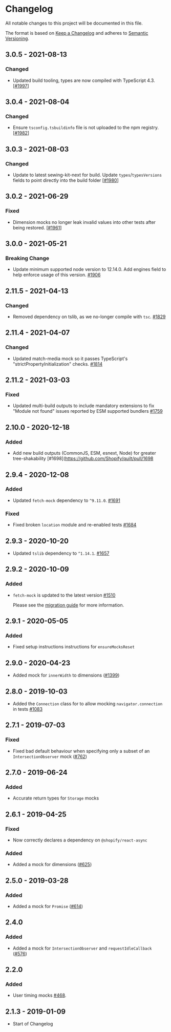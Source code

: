 # Changelog

All notable changes to this project will be documented in this file.

The format is based on [Keep a Changelog](http://keepachangelog.com/en/1.0.0/)
and adheres to [Semantic Versioning](http://semver.org/spec/v2.0.0.html).

<!-- ## Unreleased -->

## 3.0.5 - 2021-08-13

### Changed

- Updated build tooling, types are now compiled with TypeScript 4.3. [[#1997](https://github.com/Shopify/quilt/pull/1997)]

## 3.0.4 - 2021-08-04

### Changed

- Ensure `tsconfig.tsbuildinfo` file is not uploaded to the npm registry. [[#1982](https://github.com/Shopify/quilt/pull/1982)]

## 3.0.3 - 2021-08-03

### Changed

- Update to latest sewing-kit-next for build. Update `types`/`typesVersions` fields to point directly into the build folder [[#1980](https://github.com/Shopify/quilt/pull/1980)]

## 3.0.2 - 2021-06-29

### Fixed

- Dimension mocks no longer leak invalid values into other tests after being restored. [[#1961](https://github.com/Shopify/quilt/pull/1961)]

## 3.0.0 - 2021-05-21

### Breaking Change

- Update minimum supported node version to 12.14.0. Add engines field to help enforce usage of this version. [#1906](https://github.com/Shopify/quilt/pull/1906)

## 2.11.5 - 2021-04-13

### Changed

- Removed dependency on tslib, as we no-longer compile with `tsc`. [#1829](https://github.com/Shopify/quilt/pull/1829)

## 2.11.4 - 2021-04-07

### Changed

- Updated match-media mock so it passes TypeScript's "strictPropertyInitialization" checks. [#1814](https://github.com/Shopify/quilt/pull/1814)

## 2.11.2 - 2021-03-03

### Fixed

- Updated multi-build outputs to include mandatory extensions to fix "Module not found" issues reported by ESM supported bundlers [#1759](https://github.com/Shopify/quilt/pull/1759)

## 2.10.0 - 2020-12-18

### Added

- Add new build outputs (CommonJS, ESM, esnext, Node) for greater tree-shakability [#1698](https://github.com/Shopify/quilt/pull/1698

## 2.9.4 - 2020-12-08

### Added

- Updated `fetch-mock` dependency to `^9.11.0`. [#1691](https://github.com/Shopify/quilt/pull/1691)

### Fixed

- Fixed broken `location` module and re-enabled tests [#1684](https://github.com/Shopify/quilt/pull/1684)

## 2.9.3 - 2020-10-20

- Updated `tslib` dependency to `^1.14.1`. [#1657](https://github.com/Shopify/quilt/pull/1657)

## 2.9.2 - 2020-10-09

### Added

- `fetch-mock` is updated to the latest version [#1510](https://github.com/Shopify/quilt/pull/1510)

  Please see the [migration guide](./migration-guide.md) for more information.

## 2.9.1 - 2020-05-05

### Added

- Fixed setup instructions instructions for `ensureMocksReset`

## 2.9.0 - 2020-04-23

- Added mock for `innerWidth` to dimensions ([#1399](https://github.com/Shopify/quilt/pull/1399))

## 2.8.0 - 2019-10-03

- Added the `Connection` class for to allow mocking `navigator.connection` in tests [#1083](https://github.com/Shopify/quilt/pull/1083/files)

## 2.7.1 - 2019-07-03

### Fixed

- Fixed bad default behaviour when specifying only a subset of an `IntersectionObserver` mock ([#762](https://github.com/Shopify/quilt/pull/762))

## 2.7.0 - 2019-06-24

### Added

- Accurate return types for `Storage` mocks

## 2.6.1 - 2019-04-25

### Fixed

- Now correctly declares a dependency on `@shopify/react-async`

### Added

- Added a mock for dimensions ([#625](https://github.com/Shopify/quilt/pull/625))

## 2.5.0 - 2019-03-28

### Added

- Added a mock for `Promise` ([#614](https://github.com/Shopify/quilt/pull/614))

## 2.4.0

### Added

- Added a mock for `IntersectionObserver` and `requestIdleCallback` ([#576](https://github.com/Shopify/quilt/pull/576))

## 2.2.0

### Added

- User timing mocks [#468](https://github.com/Shopify/quilt/pull/468).

## 2.1.3 - 2019-01-09

- Start of Changelog
